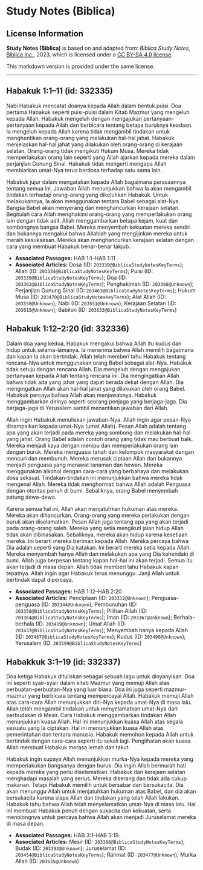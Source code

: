# Study Notes (Biblica)

## License Information

**Study Notes (Biblica)** is based on and adapted from: _Biblica Study Notes_, [Biblica Inc.](https://www.biblica.com/), 2023, which is licensed under a [CC BY-SA 4.0 license](https://creativecommons.org/licenses/by-sa/4.0/legalcode.en).

This markdown version is provided under the same license.



--------------------------------

## Habakuk 1:1–11 (id: 332335)

Nabi Habakuk mencatat doanya kepada Allah dalam bentuk puisi. Doa pertama Habakuk seperti puisi\-puisi dalam Kitab Mazmur yang mengeluh kepada Allah. Habakuk mengeluh dengan mengajukan pertanyaan\-pertanyaan kepada Allah dan berbicara tentang betapa buruknya keadaan. Ia mengeluh kepada Allah karena tidak mengambil tindakan untuk menghentikan orang\-orang yang melakukan hal\-hal jahat. Habakuk menjelaskan hal\-hal jahat yang dilakukan oleh orang\-orang di kerajaan selatan. Orang\-orang tidak mengikuti Hukum Musa. Mereka tidak memperlakukan orang lain seperti yang Allah ajarkan kepada mereka dalam perjanjian Gunung Sinai. Habakuk tidak mengerti mengapa Allah membiarkan umat\-Nya terus berdosa terhadap satu sama lain. 

Habakuk jujur dalam mengatakan kepada Allah bagaimana perasaannya tentang semua ini. Jawaban Allah menunjukkan bahwa Ia akan mengambil tindakan terhadap orang\-orang yang dikeluhkan Habakuk. Untuk melakukannya, Ia akan menggunakan tentara Babel sebagai alat\-Nya. Bangsa Babel akan menyerang dan menghancurkan kerajaan selatan. Begitulah cara Allah menghakimi orang\-orang yang memperlakukan orang lain dengan tidak adil. Allah menggambarkan betapa kejam, kuat dan sombongnya bangsa Babel. Mereka menyembah kekuatan mereka sendiri dan bukannya mengakui bahwa Allahlah yang mengijinkan mereka untuk meraih kesuksesan. Mereka akan menghancurkan kerajaan selatan dengan cara yang membuat Habakuk benar\-benar takjub.

* **Associated Passages:** HAB 1:1–HAB 1:11
* **Associated Articles:** Dosa (ID: `203330@BiblicaStudyNotesKeyTerms`); Allah (ID: `203334@BiblicaStudyNotesKeyTerms`); Puisi (ID: `203339@BiblicaStudyNotesKeyTerms`); Doa (ID: `203362@BiblicaStudyNotesKeyTerms`); Penghakiman (ID: `203368@Unknown`); Perjanjian Gunung Sinai (ID: `203463@BiblicaStudyNotesKeyTerms`); Hukum Musa (ID: `203470@BiblicaStudyNotesKeyTerms`); Alat Allah (ID: `203550@Unknown`); Nabi (ID: `203551@Unknown`); Kerajaan Selatan (ID: `203615@Unknown`); Babilon (ID: `203633@BiblicaStudyNotesKeyTerms`)

## Habakuk 1:12–2:20 (id: 332336)

Dalam doa yang kedua, Habakuk mengakui bahwa Allah itu kudus dan hidup untuk selama\-lamanya. Ia menerima bahwa Allah memilih bagaimana dan kapan Ia akan bertindak. Allah telah memberi tahu Habakuk tentang rencana\-Nya untuk menggunakan orang Babel sebagai alat\-Nya. Habakuk tidak setuju dengan rencana Allah. Dia mengeluh dengan mengajukan pertanyaan kepada Allah tentang rencana ini. Dia mengingatkan Allah bahwa tidak ada yang jahat yang dapat berada dekat dengan Allah. Dia mengingatkan Allah akan hal\-hal jahat yang dilakukan oleh orang Babel. Habakuk percaya bahwa Allah akan menjawabnya. Habakuk menggambarkan dirinya seperti seorang penjaga yang berjaga\-jaga. Dia berjaga\-jaga di Yerusalem sambil menantikan jawaban dari Allah.

Allah ingin Habakuk menuliskan jawaban\-Nya. Allah ingin agar pesan\-Nya disampaikan kepada umat\-Nya (umat Allah). Pesan Allah adalah tentang apa yang akan terjadi pada mereka yang sombong dan melakukan hal\-hal yang jahat. Orang Babel adalah contoh orang yang tidak mau berbuat baik. Mereka menjadi kaya dengan menipu dan memperlakukan orang lain dengan buruk. Mereka menguasai tanah dan kelompok masyarakat dengan mencuri dan membunuh. Mereka merusak ciptaan Allah dan bukannya menjadi penguasa yang merawat tanaman dan hewan. Mereka menggunakan alkohol dengan cara\-cara yang berbahaya dan melakukan dosa seksual. Tindakan\-tindakan ini menunjukkan bahwa mereka tidak mengenal Allah. Mereka tidak menghormati bahwa Allah adalah Penguasa dengan otoritas penuh di bumi. Sebaliknya, orang Babel menyembah patung dewa\-dewa. 

Karena semua hal ini, Allah akan menjatuhkan hukuman atas mereka. Mereka akan dihancurkan. Orang\-orang yang mereka perlakukan dengan buruk akan diselamatkan. Pesan Allah juga tentang apa yang akan terjadi pada orang\-orang saleh. Mereka yang setia mengikuti jalan hidup Allah tidak akan dibinasakan. Sebaliknya, mereka akan hidup karena kesetiaan mereka. Ini berarti mereka beriman kepada Allah. Mereka percaya bahwa Dia adalah seperti yang Dia katakan. Ini berarti mereka setia kepada Allah. Mereka menyembah hanya Allah dan melakukan apa yang Dia kehendaki di bumi. Allah juga berpesan tentang kapan hal\-hal ini akan terjadi. Semua itu akan terjadi di masa depan. Allah tidak memberi tahu Habakuk kapan tepatnya. Allah ingin agar Habakuk terus menunggu. Janji Allah untuk bertindak dapat dipercaya.

* **Associated Passages:** HAB 1:12–HAB 2:20
* **Associated Articles:** Penciptaan (ID: `203332@Unknown`); Penguasa- penguasa (ID: `203344@Unknown`); Pembunuhan (ID: `203358@BiblicaStudyNotesKeyTerms`); Pilihan Allah (ID: `203364@BiblicaStudyNotesKeyTerms`); Iman (ID: `203367@Unknown`); Berhala-berhala (ID: `203419@Unknown`); Umat Allah (ID: `203437@BiblicaStudyNotesKeyTerms`); Menyembah hanya kepada Allah (ID: `203467@BiblicaStudyNotesKeyTerms`); Kudus (ID: `203496@Unknown`); Yerusalem (ID: `203599@BiblicaStudyNotesKeyTerms`)

## Habakkuk 3:1–19 (id: 332337)

Doa ketiga Habakuk dituliskan sebagai sebuah lagu untuk dinyanyikan. Doa ini seperti syair\-syair dalam kitab Mazmur yang memuji Allah atas perbuatan\-perbuatan\-Nya yang luar biasa. Doa ini juga seperti mazmur\-mazmur yang berbicara tentang mempercayai Allah. Habakuk memuji Allah atas cara\-cara Allah menunjukkan diri\-Nya kepada umat\-Nya di masa lalu. Allah telah mengambil tindakan untuk menyelamatkan umat\-Nya dari perbudakan di Mesir. Cara Habakuk menggambarkan tindakan Allah menunjukkan kuasa Allah. Hal ini menunjukkan kuasa Allah atas segala sesuatu yang Ia ciptakan. Hal ini menunjukkan kuasa Allah atas pemerintahan dan tentara manusia. Habakuk memohon kepada Allah untuk bertindak dengan cara\-cara seperti itu sekali lagi. Penglihatan akan kuasa Allah membuat Habakuk merasa lemah dan takut. 

Habakuk ingin supaya Allah menunjukkan murka\-Nya kepada mereka yang memperlakukan bangsanya dengan buruk. Dia ingin Allah bermurah hati kepada mereka yang perlu diselamatkan. Habakuk dan kerajaan selatan menghadapi masalah yang serius. Mereka diserang dan tidak ada cukup makanan. Tetapi Habakuk memilih untuk bersabar dan bersukacita. Dia akan menunggu Allah untuk menjatuhkan hukuman atas Babel, dan dia akan bersukacita karena siapa Allah dan tindakan yang telah Allah lakukan. Habakuk tahu bahwa Allah telah menyelamatkan umat\-Nya di masa lalu. Hal ini membuat Habakuk penuh dengan sukacita dan kekuatan, serta menolongnya untuk percaya bahwa Allah akan menjadi Juruselamat mereka di masa depan.

* **Associated Passages:** HAB 3:1–HAB 3:19
* **Associated Articles:** Mesir (ID: `203386@BiblicaStudyNotesKeyTerms`); Budak (ID: `203393@Unknown`); Juruselamat (ID: `203454@BiblicaStudyNotesKeyTerms`); Rahmat (ID: `203477@Unknown`); Murka Allah (ID: `203635@Unknown`)

